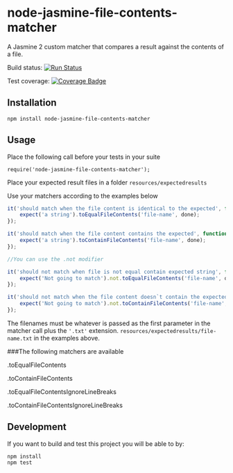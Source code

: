 # node-jasmine-file-contents-matcher
A Jasmine 2 custom matcher that compares a result against the contents of a file.

Build status: [![Run Status](https://api.shippable.com/projects/5784213e3be4f4faa56c79de/badge?branch=master)](https://app.shippable.com/projects/5784213e3be4f4faa56c79de)

Test coverage: [![Coverage Badge](https://api.shippable.com/projects/5784213e3be4f4faa56c79de/coverageBadge?branch=master)](https://app.shippable.com/projects/5784213e3be4f4faa56c79de)

## Installation
`npm install node-jasmine-file-contents-matcher`

## Usage
Place the following call before your tests in your suite
```
require('node-jasmine-file-contents-matcher');
```

Place your expected result files in a folder `resources/expectedresults`

Use your matchers according to the examples below
```javascript
it('should match when the file content is identical to the expected', function (done) {
    expect('a string').toEqualFileContents('file-name', done);
});

it('should match when the file content contains the expected', function (done) {
    expect('a string').toContainFileContents('file-name', done);
});

//You can use the .not modifier

it('should not match when file is not equal contain expected string', function(done) {
    expect('Not going to match').not.toEqualFileContents('file-name', done);
});

it('should not match when the file content doesn`t contain the expected string', function (done) {
    expect('Not going to match').not.toContainFileContents('file-name', done);
});
```

The filenames must be whatever is passed as the first parameter in the matcher call plus the `'.txt'` extension. `resources/expectedresults/file-name.txt` in the examples above.

###The following matchers are available

.toEqualFileContents

.toContainFileContents

.toEqualFileContentsIgnoreLineBreaks

.toContainFileContentsIgnoreLineBreaks


## Development
If you want to build and test this project you will be able to by:
```
npm install
npm test
```